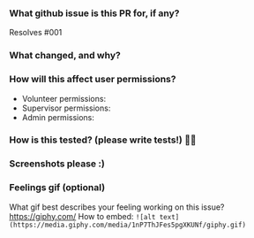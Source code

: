 ### What github issue is this PR for, if any?
Resolves #001

### What changed, and why?


### How will this affect user permissions?
- Volunteer permissions:
- Supervisor permissions:
- Admin permissions:

### How is this tested? (please write tests!) 💖💪


### Screenshots please :)


### Feelings gif (optional)
What gif best describes your feeling working on this issue? https://giphy.com/
How to embed:
`![alt text](https://media.giphy.com/media/1nP7ThJFes5pgXKUNf/giphy.gif)`
